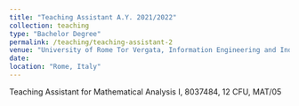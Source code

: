 ```yaml
---
title: "Teaching Assistant A.Y. 2021/2022"
collection: teaching
type: "Bachelor Degree"
permalink: /teaching/teaching-assistant-2
venue: "University of Rome Tor Vergata, Information Engineering and Industrial Engineering Departments"
date:
location: "Rome, Italy"
---
```


Teaching Assistant for Mathematical Analysis I, 8037484, 12 CFU, MAT/05
